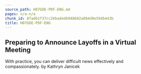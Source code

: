 ```yaml
---
source_path: H07GDE-PDF-ENG.md
pages: n/a-n/a
chunk_id: 8fadb1f37cc26baded6948602a004d9e59db443b
title: H07GDE-PDF-ENG
---
```

## Preparing to Announce Layoffs in a Virtual Meeting

With practice, you can deliver difficult news effectively and compassionately. by Kathryn Janicek
